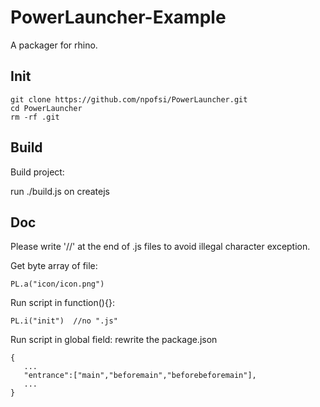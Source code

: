 # PowerLauncher-Example
A packager for rhino.

## Init

```
git clone https://github.com/npofsi/PowerLauncher.git
cd PowerLauncher
rm -rf .git
```

## Build

Build project:

run ./build.js on createjs

## Doc

Please write '//' at the end of .js files to avoid illegal character exception.

Get byte array of file:

```
PL.a("icon/icon.png") 
```
Run script in function(){}:

```
PL.i("init")  //no ".js"
```
Run script in global field:
rewrite the package.json
```
{
   ...
   "entrance":["main","beforemain","beforebeforemain"],
   ...
}
```


